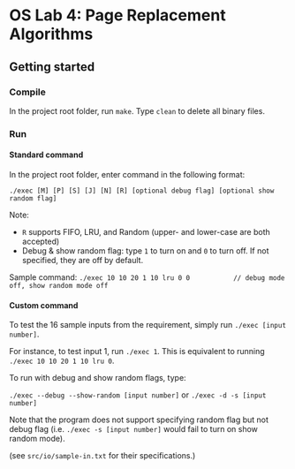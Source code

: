 # OS Lab 4: Page Replacement Algorithms

## Getting started

### Compile

In the project root folder, run `make`. Type `clean` to delete all binary files.

### Run

#### Standard command

In the project root folder, enter command in the following format:

`./exec [M] [P] [S] [J] [N] [R] [optional debug flag] [optional show random flag]`

Note:

- `R` supports FIFO, LRU, and Random (upper- and lower-case are both accepted)
- Debug & show random flag: type `1` to turn on and `0` to turn off. If not specified, they are off by default.

Sample command: `./exec 10 10 20 1 10 lru 0 0           // debug mode off, show random mode off`

#### Custom command

To test the 16 sample inputs from the requirement, simply run `./exec [input number]`.

For instance, to test input 1, run `./exec 1`. This is equivalent to running `./exec 10 10 20 1 10 lru 0`.

To run with debug and show random flags, type:

`./exec --debug --show-random [input number]` or `./exec -d -s [input number]`

Note that the program does not support specifying random flag but not debug flag (i.e. `./exec -s [input number]` would fail to turn on show random mode).

(see `src/io/sample-in.txt` for their specifications.)
